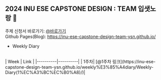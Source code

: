 ## 2024 INU ESE CAPSTONE DESIGN : TEAM 입샛노랑 👋
주제 신청서 바로가기: [@바로가기](https://github.com/inu-ese-capstone-design-team-YSN/inu-ese-capstone-design-team-YSN.github.io/blob/master/_posts/%EB%8B%A4%EC%83%89%EC%83%81%20%EC%9B%90%EB%8B%A8%EC%9D%98%20%EC%83%89%EC%83%81%20%EC%9C%A0%EC%82%AC%EB%8F%84%20%EA%B2%80%EC%B6%9C%20%EC%8B%9C%EC%8A%A4%ED%85%9C.pdf)
<br>
Github Pages(Blog): https://inu-ese-capstone-design-team-ysn.github.io/
<br>
- Weekly Diary  
<br>
| Week | Link |  
|----------|----------|  
| 1주차| [@1주차 링크](https://inu-ese-capstone-design-team-ysn.github.io/weekly%E3%85%A4diary/Weekly-Diary(1%EC%A3%BC%EC%B0%A8)/)|  

